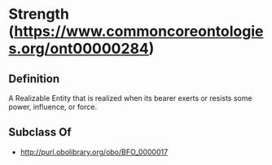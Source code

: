 # Strength (https://www.commoncoreontologies.org/ont00000284)

## Definition
A Realizable Entity that is realized when its bearer exerts or resists some power, influence, or force.

## Subclass Of
- http://purl.obolibrary.org/obo/BFO_0000017

